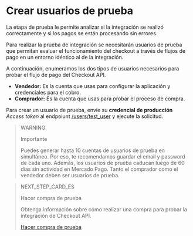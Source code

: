 # Crear usuarios de prueba

La etapa de prueba le permite analizar si la integración se realizó correctamente y si los pagos se están procesando sin errores.

Para realizar la prueba de integración se necesitarán usuarios de prueba que permitan evaluar el funcionamiento del checkout a través de flujos de pago en un entorno idéntico al de la integración.

A continuación, enumeramos los dos tipos de usuarios necesarios para probar el flujo de pago del Checkout API.

* **Vendedor:** Es la cuenta que usas para configurar la aplicación y credenciales para el cobro.
* **Comprador:** Es la cuenta que usas para probar el proceso de compra.

Para crear un usuario de prueba, envíe su **credencial de producción** _Access token_ al endpoiunt [/users/test_user](/developers/es/reference/test_user/_users_test_user/post) y ejecute la solicitud.

> WARNING
>
> Importante
>
> Puedes generar hasta 10 cuentas de usuarios de prueba en simultáneo. Por eso, te recomendamos guardar el email y password de cada uno. Además, los usuarios de prueba caducan luego de 60 días sin actividad en Mercado Pago. Tanto el comprador como el vendedor deben ser usuarios de prueba.

> NEXT_STEP_CARD_ES
>
> Hacer compra de prueba
>
> Obtenga información sobre cómo realizar una compra para probar la integración de Checkout API.
>
> [Hacer compra de prueba](/developers/es/docs/checkout-api/integration-test/make-test-purchase)



